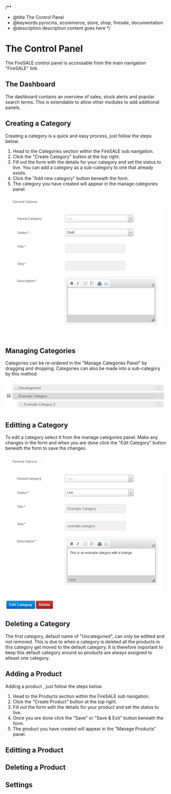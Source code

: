 /**
 * @title The Control Panel
 * @keywords pyrocms, ecommerce, store, shop, firesale, documentation
 * @description description content goes here
 */
# The Control Panel

The FireSALE control panel is accessable from the main navigation "FireSALE" link.

## The Dashboard

The dashboard contains an overview of sales, stock alerts and popular search terms. This is extendable to allow other modules to add additional panels.

## Creating a Category

Creating a category is a quick and easy process, just follow the steps below.

1. Head to the Categories section within the FireSALE sub navigation.
2. Click the "Create Category" button at the top right.
3. Fill out the form with the details for your category and set the status to live. You can add a category as a sub-category to one that already exists.
4. Click the "Add new category" button beneath the form.
5. The category you have created will appear in the manage categories panel.

<img src="/assets/images/control-panel-category-1.png" alt="adding a category" />

## Managing Categories

Categories can be re-ordered in the "Manage Categories Panel" by dragging and dropping. Categories can also be made into a sub-category by this method.

<img src="/assets/images/control-panel-category-2.png" alt="ordering and adding sub-catergories" />

## Editting a Category

To edit a category select it from the manage categories panel. Make any changes in the form and when you are done click the "Edit Category" button beneath the form to save the changes.

<img src="/assets/images/control-panel-category-3.png" alt="editting a category" />

## Deleting a Category

The first category, default name of "Uncategoried", can only be editted and not removed. This is due to when a category is deleted all the products in this category get moved to the default category. It is therefore important to keep this default category around so products are always assigned to atleast one category.

## Adding a Product

Adding a product , just follow the steps below.

1. Head to the Products section within the FireSALE sub navigation.
2. Click the "Create Product" button at the top right.
3. Fill out the form with the details for your product and set the status to live.
4. Once you are done click the "Save" or "Save & Exit" button beneath the form.
5. The product you have created will appear in the "Manage Products" panel.

### 

## Editting a Product



## Deleting a Product

## Settings